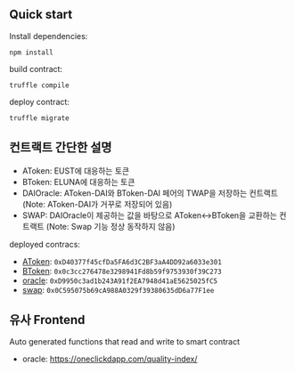 ## Quick start

Install dependencies:
```
npm install
```

build contract:
```
truffle compile
```

deploy contract:
```
truffle migrate
```

## 컨트랙트 간단한 설명

* AToken: EUST에 대응하는 토큰
* BToken: ELUNA에 대응하는 토큰
* DAIOracle: AToken-DAI와 BToken-DAI 페어의 TWAP을 저장하는 컨트랙트 (Note: AToken-DAI가 거꾸로 저장되어 있음)
* SWAP: DAIOracle이 제공하는 값을 바탕으로 AToken<->BToken을 교환하는 컨트랙트 (Note: Swap 기능 정상 동작하지 않음)

deployed contracs:
  * [AToken](https://ropsten.etherscan.io/address/0xD40377f45cfDa5FA6d3C2BF3aA4DD92a6033e301): `0xD40377f45cfDa5FA6d3C2BF3aA4DD92a6033e301`
  * [BToken](https://ropsten.etherscan.io/address/0x0c3cc276478e3298941fd8b59f9753930f39c273): `0x0c3cc276478e3298941Fd8b59f9753930f39C273`
  * [oracle](https://ropsten.etherscan.io/address/0xD9950c3ad1b243A91f2EA7948d41aE5625025fC5): `0xD9950c3ad1b243A91f2EA7948d41aE5625025fC5`
  * [swap](https://ropsten.etherscan.io/address/0x0C595075b69cA988A0329f39380635dD6a77F1ee): `0x0C595075b69cA988A0329f39380635dD6a77F1ee`



## 유사 Frontend

Auto generated functions that read and write to smart contract

* oracle: https://oneclickdapp.com/quality-index/